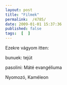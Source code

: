 ```yaml
---
layout: post
title: "Filmek"
permalink:  /4785/ 
date: 2009-01-01 15:37:36
published: false
tags:  [  ] 
---
```

Ezekre vágyom itten:

bunuek: tejút

pasolini: Máté evangéliuma

Nyomozó, Kaméleon&nbsp;

